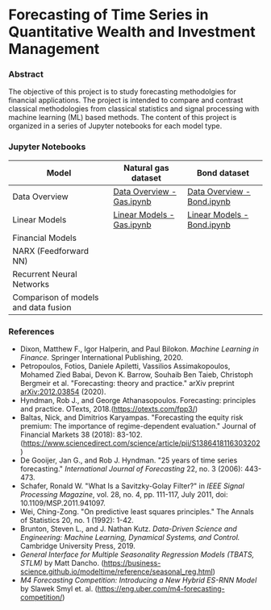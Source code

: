 # Forecasting of Time Series in Quantitative Wealth and Investment Management

### Abstract
The objective of this project is to study forecasting methodolgies for financial applications. The project is intended to compare and contrast classical methodologies from classical statistics and signal processing with machine learning (ML) based methods. The content of this project is organized in a series of Jupyter notebooks for each model type.

### Jupyter Notebooks
| Model | Natural gas dataset | Bond dataset |
| ------------- | ------------- | ---- |
| Data Overview  | [Data Overview - Gas.ipynb](https://github.com/guangdongzoo/AMS520-Project/blob/main/Notebooks/Data%20Overview%20-%20Gas.ipynb)  | [Data Overview - Bond.ipynb](https://github.com/guangdongzoo/AMS520-Project/blob/main/Notebooks/Data%20Overview%20-%20Bond.ipynb)  | 
| Linear Models | [Linear Models - Gas.ipynb](https://github.com/guangdongzoo/AMS520-Project/blob/main/Notebooks/Linear%20Models%20-%20Gas.ipynb)   | [Linear Models - Bond.ipynb](https://github.com/guangdongzoo/AMS520-Project/blob/main/Notebooks/Linear%20Models%20-%20Bond.ipynb)   |
| Financial Models |   | |
| NARX (Feedforward NN) |   | |
| Recurrent Neural Networks |   | |
| Comparison of models and data fusion |   | |

### References
* Dixon, Matthew F., Igor Halperin, and Paul Bilokon. *Machine Learning in Finance.* Springer International Publishing, 2020.
* Petropoulos, Fotios, Daniele Apiletti, Vassilios Assimakopoulos, Mohamed Zied Babai, Devon K. Barrow, Souhaib Ben Taieb, Christoph Bergmeir et al. "Forecasting: theory and practice." arXiv preprint [arXiv:2012.03854](https://arxiv.org/abs/2012.03854) (2020).
* Hyndman, Rob J., and George Athanasopoulos. Forecasting: principles and practice. OTexts, 2018.(https://otexts.com/fpp3/)
* Baltas, Nick, and Dimitrios Karyampas. "Forecasting the equity risk premium: The importance of regime-dependent evaluation." Journal of Financial Markets 38 (2018): 83-102. (https://www.sciencedirect.com/science/article/pii/S1386418116303202)
* De Gooijer, Jan G., and Rob J. Hyndman. "25 years of time series forecasting." *International Journal of Forecasting* 22, no. 3 (2006): 443-473.
* Schafer, Ronald W. "What Is a Savitzky-Golay Filter?" in *IEEE Signal Processing Magazine*, vol. 28, no. 4, pp. 111-117, July 2011, doi: 10.1109/MSP.2011.941097.
* Wei, Ching-Zong. "On predictive least squares principles." The Annals of Statistics 20, no. 1 (1992): 1-42.
* Brunton, Steven L., and J. Nathan Kutz. *Data-Driven Science and Engineering: Machine Learning, Dynamical Systems, and Control.* Cambridge University Press, 2019.
* *General Interface for Multiple Seasonality Regression Models (TBATS, STLM)* by Matt Dancho. (https://business-science.github.io/modeltime/reference/seasonal_reg.html)
* *M4 Forecasting Competition: Introducing a New Hybrid ES-RNN Model* by Slawek Smyl et. al. (https://eng.uber.com/m4-forecasting-competition/)
